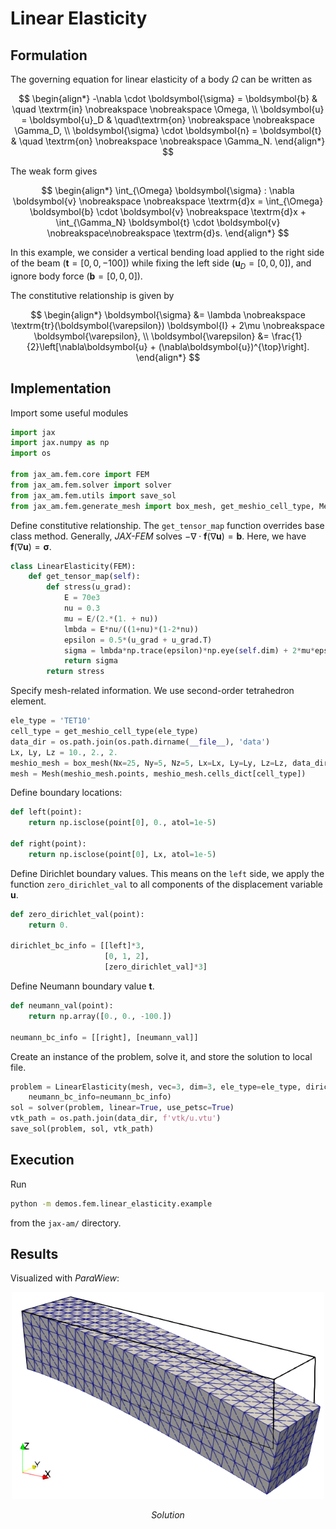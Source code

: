 # Linear Elasticity

## Formulation

The governing equation for linear elasticity of a body $\Omega$ can be written as

$$
\begin{align*}
    -\nabla \cdot \boldsymbol{\sigma}  = \boldsymbol{b} & \quad \textrm{in}  \nobreakspace \nobreakspace \Omega, \\
    \boldsymbol{u} = \boldsymbol{u}_D &  \quad\textrm{on} \nobreakspace \nobreakspace \Gamma_D,  \\
    \boldsymbol{\sigma}  \cdot \boldsymbol{n} = \boldsymbol{t}  & \quad \textrm{on} \nobreakspace \nobreakspace \Gamma_N.
\end{align*}
$$

The weak form gives

$$
\begin{align*}
\int_{\Omega}  \boldsymbol{\sigma} : \nabla \boldsymbol{v} \nobreakspace \nobreakspace \textrm{d}x = \int_{\Omega} \boldsymbol{b}  \cdot \boldsymbol{v} \nobreakspace \textrm{d}x + \int_{\Gamma_N} \boldsymbol{t} \cdot \boldsymbol{v} \nobreakspace\nobreakspace \textrm{d}s.
\end{align*}
$$

In this example, we consider a vertical bending load applied to the right side of the beam ($\boldsymbol{t}=[0, 0, -100]$) while fixing the left side ($\boldsymbol{u}_D=[0,0,0]$), and ignore body force ($\boldsymbol{b}=[0,0,0]$).

The constitutive relationship is given by


$$
\begin{align*}
     \boldsymbol{\sigma} &=  \lambda \nobreakspace \textrm{tr}(\boldsymbol{\varepsilon}) \boldsymbol{I} + 2\mu \nobreakspace \boldsymbol{\varepsilon}, \\
    \boldsymbol{\varepsilon} &= \frac{1}{2}\left[\nabla\boldsymbol{u} + (\nabla\boldsymbol{u})^{\top}\right].
\end{align*}
$$

## Implementation

Import some useful modules
```python
import jax
import jax.numpy as np
import os

from jax_am.fem.core import FEM
from jax_am.fem.solver import solver
from jax_am.fem.utils import save_sol
from jax_am.fem.generate_mesh import box_mesh, get_meshio_cell_type, Mesh
```

Define constitutive relationship. The `get_tensor_map` function overrides base class method. Generally, *JAX-FEM* solves $-\nabla \cdot \boldsymbol{f}(\nabla \boldsymbol{u}) = \boldsymbol{b}$. Here, we have $\boldsymbol{f}(\nabla \boldsymbol{u})=\boldsymbol{\sigma}$.
```python
class LinearElasticity(FEM):
    def get_tensor_map(self):
        def stress(u_grad):
            E = 70e3
            nu = 0.3
            mu = E/(2.*(1. + nu))
            lmbda = E*nu/((1+nu)*(1-2*nu))
            epsilon = 0.5*(u_grad + u_grad.T)
            sigma = lmbda*np.trace(epsilon)*np.eye(self.dim) + 2*mu*epsilon
            return sigma
        return stress
```

Specify mesh-related information. We use second-order tetrahedron element.
```python
ele_type = 'TET10'
cell_type = get_meshio_cell_type(ele_type)
data_dir = os.path.join(os.path.dirname(__file__), 'data')
Lx, Ly, Lz = 10., 2., 2.
meshio_mesh = box_mesh(Nx=25, Ny=5, Nz=5, Lx=Lx, Ly=Ly, Lz=Lz, data_dir=data_dir, ele_type=ele_type)
mesh = Mesh(meshio_mesh.points, meshio_mesh.cells_dict[cell_type])
```

Define boundary locations:
```python
def left(point):
    return np.isclose(point[0], 0., atol=1e-5)

def right(point):
    return np.isclose(point[0], Lx, atol=1e-5)
```

Define Dirichlet boundary values. This means on the `left` side, we apply the function `zero_dirichlet_val` to all components of the displacement variable $\boldsymbol{u}$. 
```python
def zero_dirichlet_val(point):
    return 0.

dirichlet_bc_info = [[left]*3, 
                     [0, 1, 2], 
                     [zero_dirichlet_val]*3]
```

Define Neumann boundary value $\boldsymbol{t}$.
```python
def neumann_val(point):
    return np.array([0., 0., -100.])

neumann_bc_info = [[right], [neumann_val]]
```

Create an instance of the problem, solve it, and store the solution to local file.
```python
problem = LinearElasticity(mesh, vec=3, dim=3, ele_type=ele_type, dirichlet_bc_info=dirichlet_bc_info, 
    neumann_bc_info=neumann_bc_info)
sol = solver(problem, linear=True, use_petsc=True)
vtk_path = os.path.join(data_dir, f'vtk/u.vtu')
save_sol(problem, sol, vtk_path)
```

## Execution
Run
```bash
python -m demos.fem.linear_elasticity.example
```
from the `jax-am/` directory.


## Results

Visualized with *ParaWiew*:

<p align="middle">
  <img src="materials/sol.png" width="500" />
</p>
<p align="middle">
    <em >Solution</em>
</p>